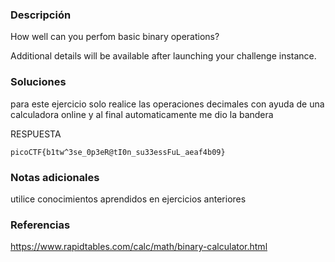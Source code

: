 ### Descripción 
How well can you perfom basic binary operations?

Additional details will be available after launching your challenge instance.


### Soluciones

para este ejercicio solo realice las operaciones decimales con ayuda de una calculadora online y al final automaticamente me dio la bandera

RESPUESTA

```
picoCTF{b1tw^3se_0p3eR@tI0n_su33essFuL_aeaf4b09}
```


### Notas adicionales 

utilice conocimientos aprendidos en ejercicios anteriores

### Referencias 
https://www.rapidtables.com/calc/math/binary-calculator.html